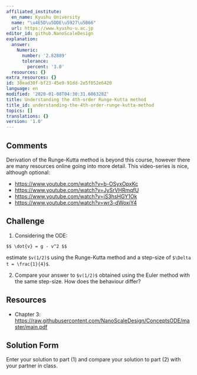 ```yaml
---
affiliated_institute:
  en_name: Kyushu University
  name: "\u4E5D\u5DDE\u5927\u5B66"
  url: https://www.kyushu-u.ac.jp
editor_id: github.NanoScaleDesign
explanation:
  answer:
    Numeric:
      number: '2.82889'
      tolerance:
        percent: '3.0'
  resources: {}
extra_resources: {}
id: 38ead30f-bf23-45e9-91dd-2e5f052e6420
language: en
modified: '2020-01-08T04:30:31.606328Z'
title: Understanding the 4th-order Runge-Kutta method
title_id: understanding-the-4th-order-runge-kutta-method
topics: []
translations: {}
version: '1.0'
---
```


## Comments
Derivation of the Runge-Kutta method is beyond this course, however there are many resources online going into more detail. This video-series is nice, although optional:

- https://www.youtube.com/watch?v=b-OSyxOpxKc
- https://www.youtube.com/watch?v=JySrVHRmqfU
- https://www.youtube.com/watch?v=iS3hsHGY1Ok
- https://www.youtube.com/watch?v=wr3-dWoxiY4

## Challenge
1. Considering the ODE:

`$$ \dot{v} = g - v^2 $$`


estimate `$v(1/2)$` using the Runge-Kutta method and a step-size of `$\Delta t = \frac{1}{4}$`.

2. Compare your answer to `$v(1/2)$` obtained using the Euler method with the same step-size. How does the behaviour differ?


## Resources
- Chapter 3: https://raw.githubusercontent.com/NanoScaleDesign/ConceptsODE/master/main.pdf


## Solution Form
Enter your solution to part (1) and compare your solution to part (2) with your partner in class.



